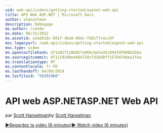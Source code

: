 ```yaml
---
uid: web-api/videos/getting-started/aspnet-web-api
title: API Web ASP.NET | Microsoft Docs
author: shanselman
description: Débogage
ms.author: riande
ms.date: 08/15/2012
ms.assetid: a3ad418c-601f-4be8-964c-fd81f7c4cc9f
msc.legacyurl: /web-api/videos/getting-started/aspnet-web-api
msc.type: video
ms.openlocfilehash: d71a92f1c8b027a966cbe5a35c0947df009b2bba
ms.sourcegitcommit: 0f1119340e4464720cfd16d0ff15764746ea1fea
ms.translationtype: MT
ms.contentlocale: fr-FR
ms.lasthandoff: 04/09/2019
ms.locfileid: "59391960"
---
```

# <a name="aspnet-web-api"></a><span data-ttu-id="a5639-103">API web ASP.NET</span><span class="sxs-lookup"><span data-stu-id="a5639-103">ASP.NET Web API</span></span>

<span data-ttu-id="a5639-104">par [Scott Hanselman](https://github.com/shanselman)</span><span class="sxs-lookup"><span data-stu-id="a5639-104">by [Scott Hanselman](https://github.com/shanselman)</span></span>

[<span data-ttu-id="a5639-105">&#9654;Regardez la vidéo (6 minutes)</span><span class="sxs-lookup"><span data-stu-id="a5639-105">&#9654; Watch video (6 minutes)</span></span>](https://channel9.msdn.com/Blogs/ASP-NET-Site-Videos/aspnet-web-api)
